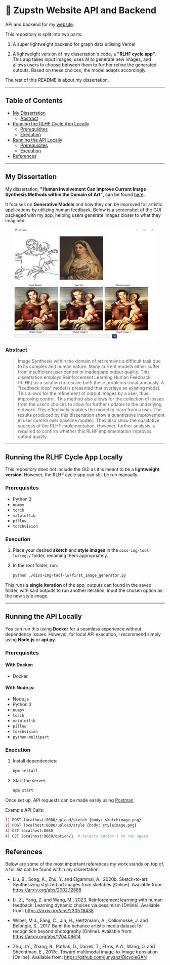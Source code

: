 # 🤖 Zupstn Website API and Backend

API and backend for my [website](https://zupstn.com/).

This repository is split into two parts:

1) A super lightweight backend for graph data utilising Vercel

2) A lightweight version of my dissertation's code, a **"RLHF cycle app"**. This app takes input images, uses AI to generate new images, and allows users to choose between them to further refine the generated outputs. Based on these choices, the model adapts accordingly.

The rest of this README is about my dissertation.

---

## Table of Contents

- [My Dissertation](#my-dissertation)
  - [Abstract](#abstract)
- [Running the RLHF Cycle App Locally](#running-the-rlhf-cycle-app-locally)
  - [Prerequisites](#prerequisites)
  - [Execution](#execution)
- [Running the API Locally](#running-the-api-locally)
  - [Prerequisites](#prerequisites-1)
  - [Execution](#execution-1)
- [References](#references)

---

## My Dissertation

My dissertation, **"Human Involvement Can Improve Current Image Synthesis Methods within the Domain of Art"**, can be found [here](https://s3-eu-north-1.amazonaws.com/zudissertationbucket/Dissertation.pdf).

It focuses on **Generative Models** and how they can be improved for artistic applications by utilizing human feedback. Below is a screenshot of the GUI packaged with my app, helping users generate images closer to what they imagined.

<p align="center">
  <img src="./di-ui.png" width="450" alt="Dissertation GUI Screenshot"/>
</p>

### Abstract

> Image Synthesis within the domain of art remains a difficult task due to its complex and human nature. Many current models either suffer from insufficient user control or inadequate output quality. This dissertation employs Reinforcement Learning Human Feedback (RLHF) as a solution to resolve both these problems simultaneously. A "feedback loop" model is presented that overlays an existing model. This allows for the refinement of output images by a user, thus improving control. This method also allows for the collection of losses from the user’s choices to allow for further updates to the underlying network. This effectively enables the model to learn from a user. The results produced by this dissertation show a quantitative improvement in user control over baseline models. They also show the qualitative success of the RLHF implementation. However, further analysis is required to confirm whether this RLHF implementation improves output quality.

---

## Running the RLHF Cycle App Locally

This repository does not include the GUI as it is meant to be a **lightweight version**. However, the RLHF cycle app can still be run manually.

### Prerequisites

- Python 3
- `numpy`
- `torch`
- `matplotlib`
- `pillow`
- `torchvision`

### Execution

1. Place your desired **sketch** and **style images** in the `diss-img-tool-lw/imgs/` folder, renaming them appropriately.
2. In the root folder, run:

   ```sh
   python ./diss-img-tool-lw/first_image_generator.py
   ```

This runs a **single iteration** of the app, outputs can found in the saved folder, with said outputs to run another iteration, input the chosen option as the new style image.

---

## Running the API Locally

You can run this using **Docker** for a seamless experience without dependency issues. However, for local API execution, I recommend simply using **Node.js** or **api.py**.

### Prerequisites

#### With Docker:
- Docker

#### With Node.js:
- Node.js
- Python 3
- `numpy`
- `torch`
- `matplotlib`
- `pillow`
- `torchvision`
- `python-multipart`

### Execution

1. Install dependencies:
   ```sh
   npm install
   ```

2. Start the server:
   ```sh
   npm start
   ```

Once set up, API requests can be made easily using [Postman](https://www.postman.com/).

Example API Calls:
```sh
1) POST localhost:8080/upload/sketch {body: sketchimage.png}
2) POST localhost:8080/upload/style {body: styleimage.png}
3) GET localhost:8080
4) GET localhost:8080/option/1  # Selects option 1 to run again
```

## References
Below are some of the most important references my work stands on top of, a full list can be found within my dissertation.

- Liu, B., Song, K., Zhu, Y. and Elgammal, A., 2020b. Sketch-to-art: Synthesizing stylized art images from sketches [Online]. Available from: https://arxiv.org/abs/2002.12888

- Li, Z., Yang, Z. and Wang, M., 2023. Reinforcement learning with human feedback: Learning dynamic choices via pessimism [Online]. Available from: https://arxiv.org/abs/2305.18438

- Wilber, M.J., Fang, C., Jin, H., Hertzmann, A., Collomosse, J. and Belongie, S., 2017. Bam! the behance artistic media dataset for recognition beyond photography [Online]. Available from: https://arxiv.org/abs/1704.08614


- Zhu, J.Y., Zhang, R., Pathak, D., Darrell, T., Efros, A.A., Wang, O. and Shechtman, E., 2017c. Toward multimodal image-to-image translation [Online]. Available from: https://github.com/junyanz/BicycleGAN